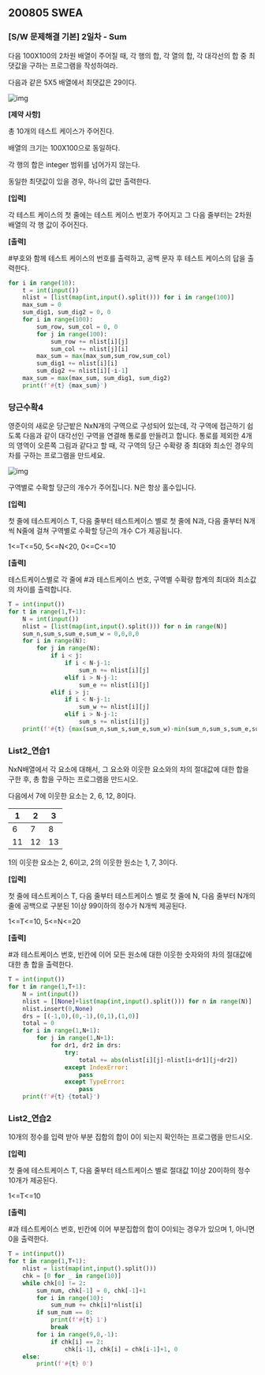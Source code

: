## 200805 SWEA

### [S/W 문제해결 기본] 2일차 - Sum

다음 100X100의 2차원 배열이 주어질 때, 각 행의 합, 각 열의 합, 각 대각선의 합 중 최댓값을 구하는 프로그램을 작성하여라.

다음과 같은 5X5 배열에서 최댓값은 29이다.

![img](https://swexpertacademy.com/main/common/fileDownload.do?downloadType=CKEditorImages&fileId=AV2XTaX6DVkBBASl)


**[제약 사항]**

총 10개의 테스트 케이스가 주어진다.

배열의 크기는 100X100으로 동일하다.

각 행의 합은 integer 범위를 넘어가지 않는다.

동일한 최댓값이 있을 경우, 하나의 값만 출력한다.



**[입력]**

각 테스트 케이스의 첫 줄에는 테스트 케이스 번호가 주어지고 그 다음 줄부터는 2차원 배열의 각 행 값이 주어진다.



**[출력]**

\#부호와 함께 테스트 케이스의 번호를 출력하고, 공백 문자 후 테스트 케이스의 답을 출력한다.

```python
for i in range(10):
    t = int(input())
    nlist = [list(map(int,input().split())) for i in range(100)]
    max_sum = 0
    sum_dig1, sum_dig2 = 0, 0
    for i in range(100):
        sum_row, sum_col = 0, 0
        for j in range(100):
            sum_row += nlist[i][j]
            sum_col += nlist[j][i]
        max_sum = max(max_sum,sum_row,sum_col)
        sum_dig1 += nlist[i][i]
        sum_dig2 += nlist[i][-i-1]
    max_sum = max(max_sum, sum_dig1, sum_dig2)
    print(f'#{t} {max_sum}')
```



### 당근수확4

영준이의 새로운 당근밭은 NxN개의 구역으로 구성되어 있는데, 각 구역에 접근하기 쉽도록 다음과 같이 대각선인 구역을 연결해 통로를 만들려고 합니다. 통로를 제외한 4개의 영역이 오른쪽 그림과 같다고 할 때, 각 구역의 당근 수확량 중 최대와 최소인 경우의 차를 구하는 프로그램을 만드세요.

![img](https://swexpertacademy.com/main/common/fileDownload.do?downloadType=CKEditorImages&fileId=AW3tuRGqljcDFAWg)

구역별로 수확할 당근의 개수가 주어집니다.
N은 항상 홀수입니다.



**[입력]**

첫 줄에 테스트케이스 T, 다음 줄부터 테스트케이스 별로 첫 줄에 N과, 다음 줄부터 N개씩 N줄에 걸쳐 구역별로 수확할 당근의 개수 C가 제공됩니다.

1<=T<=50, 5<=N<20, 0<=C<=10

 

**[출력]**

테스트케이스별로 각 줄에 #과 테스트케이스 번호, 구역별 수확량 합계의 최대와 최소값의 차이를 출력합니다.

```python
T = int(input())
for t in range(1,T+1):
    N = int(input())
    nlist = [list(map(int,input().split())) for n in range(N)]
    sum_n,sum_s,sum_e,sum_w = 0,0,0,0
    for i in range(N):
        for j in range(N):
            if i < j:
                if i < N-j-1:
                    sum_n += nlist[i][j]
                elif i > N-j-1:
                    sum_e += nlist[i][j]
            elif i > j:
                if i < N-j-1:
                    sum_w += nlist[i][j]
                elif i > N-j-1:
                    sum_s += nlist[i][j]
    print(f'#{t} {max(sum_n,sum_s,sum_e,sum_w)-min(sum_n,sum_s,sum_e,sum_w)}')
```



### List2_연습1

NxN배열에서 각 요소에 대해서, 그 요소와 이웃한 요소와의 차의 절대값에 대한 합을 구한 후, 총 합을 구하는 프로그램을 만드시오.

다음에서 7에 이웃한 요소는 2, 6, 12, 8이다.

| 1    | 2    | 3    |
| ---- | ---- | ---- |
| 6    | 7    | 8    |
| 11   | 12   | 13   |

1의 이웃한 요소는 2, 6이고, 2의 이웃한 원소는 1, 7, 3이다.

 

**[입력]**

첫 줄에 테스트케이스 T, 다음 줄부터 테스트케이스 별로 첫 줄에 N, 다음 줄부터 N개의 줄에 공백으로 구분된 1이상 99이하의 정수가 N개씩 제공된다.

1<=T<=10, 5<=N<=20



**[출력]**

\#과 테스트케이스 번호, 빈칸에 이어 모든 원소에 대한 이웃한 숫자와의 차의 절대값에 대한 총 합을 출력한다.

```python
T = int(input())
for t in range(1,T+1):
    N = int(input())
    nlist = [[None]+list(map(int,input().split())) for n in range(N)]
    nlist.insert(0,None)
    drs = [(-1,0),(0,-1),(0,1),(1,0)]
    total = 0
    for i in range(1,N+1):
        for j in range(1,N+1):
            for dr1, dr2 in drs:
                try:
                    total += abs(nlist[i][j]-nlist[i+dr1][j+dr2])
                except IndexError:
                    pass
                except TypeError:
                    pass
    print(f'#{t} {total}')
```



### List2_연습2

10개의 정수를 입력 받아 부분 집합의 합이 0이 되는지 확인하는 프로그램을 만드시오.

 

**[입력]**

첫 줄에 테스트케이스 T, 다음 줄부터 테스트케이스 별로 절대값 1이상 20이하의 정수 10개가 제공된다.

1<=T<=10

**[출력]**

\#과 테스트케이스 번호, 빈칸에 이어 부분집합의 합이 0이되는 경우가 있으며 1, 아니면 0을 출력한다.

```python
T = int(input())
for t in range(1,T+1):
    nlist = list(map(int,input().split()))
    chk = [0 for _ in range(10)]
    while chk[0] != 2:
        sum_num, chk[-1] = 0, chk[-1]+1
        for i in range(10):
            sum_num += chk[i]*nlist[i]
        if sum_num == 0:
            print(f'#{t} 1')
            break
        for i in range(9,0,-1):
            if chk[i] == 2:
                chk[i-1], chk[i] = chk[i-1]+1, 0
    else:
        print(f'#{t} 0')
```
